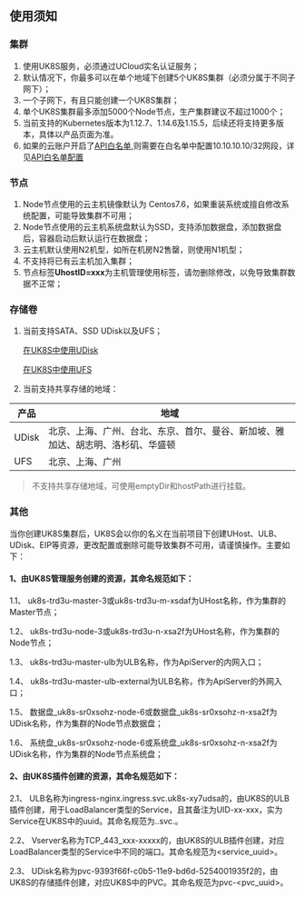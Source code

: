 
## 使用须知


### 集群

1. 使用UK8S服务，必须通过UCloud实名认证服务；
2. 默认情况下，你最多可以在单个地域下创建5个UK8S集群（必须分属于不同子网下）；
3. 一个子网下，有且只能创建一个UK8S集群；
4. 单个UK8S集群最多添加5000个Node节点，生产集群建议不超过1000个；
5. 当前支持的Kubernetes版本为1.12.7、1.14.6及1.15.5，后续还将支持更多版本，具体以产品页面为准。
6. 如果的云账户开启了[API白名单](https://console.ucloud.cn/uapi/apikey),则需要在白名单中配置10.10.10.10/32网段，详见[API白名单配置](/compute/uk8s/q/cluster)

### 节点

1. Node节点使用的云主机镜像默认为 Centos7.6，如果重装系统或擅自修改系统配置，可能导致集群不可用；
2. Node节点使用的云主机系统盘默认为SSD，支持添加数据盘，添加数据盘后，容器启动后默认运行在数据盘；
3. 云主机默认使用N2机型，如所在机房N2售罄，则使用N1机型；
4. 不支持将已有云主机加入集群；
5. 节点标签**UhostID=xxx**为主机管理使用标签，请勿删除修改，以免导致集群数据不正常；

### 存储卷

1. 当前支持SATA、SSD UDisk以及UFS；

    [在UK8S中使用UDisk](/compute/uk8s/volume/udisk)

    [在UK8S中使用UFS](/compute/uk8s/volume/ufs)

2. 当前支持共享存储的地域：

|产品|地域|
|--|--|
|UDisk|北京、上海、广州、台北、东京、首尔、曼谷、新加坡、雅加达、胡志明、洛杉矶、华盛顿|
|UFS|北京、上海、广州|


> 不支持共享存储地域，可使用emptyDir和hostPath进行挂载。


### 其他

当你创建UK8S集群后，UK8S会以你的名义在当前项目下创建UHost、ULB、UDisk、EIP等资源，更改配置或删除可能导致集群不可用，请谨慎操作。主要如下：

#### 1、由UK8S管理服务创建的资源，其命名规范如下：

1.1、 uk8s-trd3u-master-3或uk8s-trd3u-m-xsdaf为UHost名称，作为集群的Master节点；

1.2、 uk8s-trd3u-node-3或uk8s-trd3u-n-xsa2f为UHost名称，作为集群的Node节点；

1.3、 uk8s-trd3u-master-ulb为ULB名称，作为ApiServer的内网入口；

1.4、 uk8s-trd3u-master-ulb-external为ULB名称，作为ApiServer的外网入口；

1.5、 数据盘_uk8s-sr0xsohz-node-6或数据盘_uk8s-sr0xsohz-n-xsa2f为UDisk名称，作为集群的Node节点数据盘；

1.6、 系统盘_uk8s-sr0xsohz-node-6或系统盘_uk8s-sr0xsohz-n-xsa2f为UDisk名称，作为集群的Node节点系统盘；

#### 2、由UK8S插件创建的资源，其命名规范如下：

2.1、 ULB名称为ingress-nginx.ingress.svc.uk8s-xy7udsa的，由UK8S的ULB插件创建，用于LoadBalancer类型的Service，且其备注为UID-xx-xxx，实为Service在UK8S中的uuid。其命名规范为<svc-name>.<namespace>.svc.<uk8s-id>。

2.2、 Vserver名称为TCP_443_xxx-xxxxx的，由UK8S的ULB插件创建，对应LoadBalancer类型的Service中不同的端口。其命名规范为<service-protocol>_<service-port>_<service_uuid>。

2.3、 UDisk名称为pvc-9393f66f-c0b5-11e9-bd6d-5254001935f2的，由UK8S的存储插件创建，对应UK8S中的PVC。其命名规范为pvc-<pvc_uuid>。

